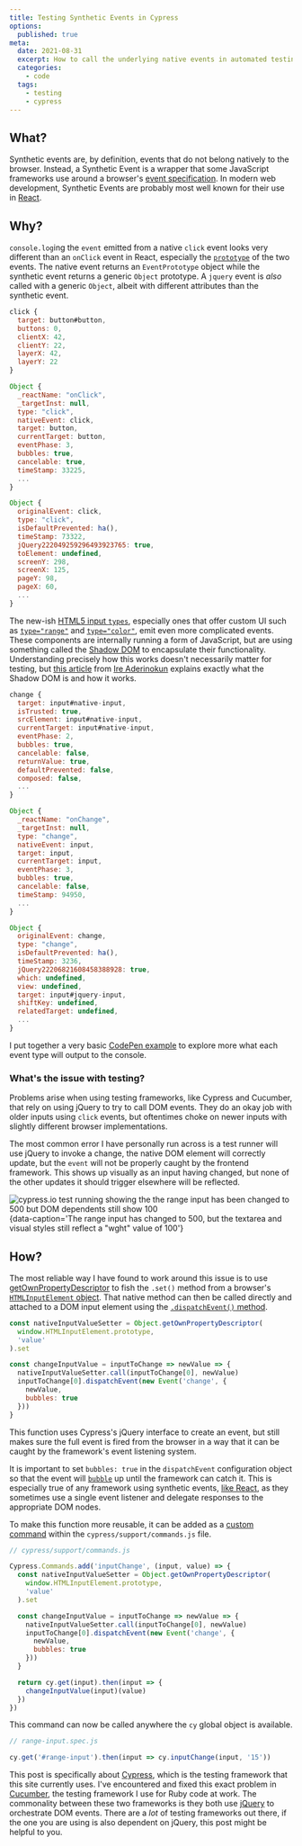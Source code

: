 ```yaml
---
title: Testing Synthetic Events in Cypress
options:
  published: true
meta:
  date: 2021-08-31
  excerpt: How to call the underlying native events in automated testing
  categories:
    - code
  tags:
    - testing
    - cypress
---
```


<script>
  import Note from '$lib/components/misc/note.svelte'
  import { Tab, Tabs } from '$lib/components/misc/tabs'
</script>

## What?

Synthetic events are, by definition, events that do not belong natively to the browser. Instead, a Synthetic Event is a wrapper that some JavaScript frameworks use around a browser's [event specification](https://www.w3.org/TR/DOM-Level-3-Events/). In modern web development, Synthetic Events are probably most well known for their use in [React](https://reactjs.org/).

## Why?

`console.log`ing the `event` emitted from a native `click` event looks very different than an `onClick` event in React, especially the [`prototype`](https://developer.mozilla.org/en-US/docs/Learn/JavaScript/Objects/Object_prototypes) of the two events. The native event returns an `EventPrototype` object while the synthetic event returns a generic `Object` prototype. A `jquery` event is _also_ called with a generic `Object`, albeit with different attributes than the synthetic event.


<Tabs name='log a click event'>
  <Tab title='native click'>

  ```javascript
  click {
    target: button#button, 
    buttons: 0, 
    clientX: 42, 
    clientY: 22, 
    layerX: 42, 
    layerY: 22
  }
  ```

  </Tab>
  <Tab title='synthetic click'>

  ```javascript
  Object {
    _reactName: "onClick", 
    _targetInst: null, 
    type: "click", 
    nativeEvent: click, 
    target: button, 
    currentTarget: button, 
    eventPhase: 3, 
    bubbles: true, 
    cancelable: true, 
    timeStamp: 33225,
    ...
  }
  ```

  </Tab>
  <Tab title='jquery click'>

  ```javascript
  Object {
    originalEvent: click,
    type: "click",
    isDefaultPrevented: ha(),
    timeStamp: 73322,
    jQuery222049259296493923765: true,
    toElement: undefined,
    screenY: 298,
    screenX: 125,
    pageY: 98,
    pageX: 60,
    ...
  }
  ```

  </Tab>
</Tabs>

The new-ish [HTML5 input `types`](https://developer.mozilla.org/en-US/docs/Learn/Forms/HTML5_input_types), especially ones that offer custom UI such as [`type="range"`](https://developer.mozilla.org/en-US/docs/Learn/Forms/HTML5_input_types#Slider_controls) and [`type="color"`](https://developer.mozilla.org/en-US/docs/Learn/Forms/HTML5_input_types#Color_picker_control), emit even more complicated events. These components are internally running a form of JavaScript, but are using something called the [Shadow DOM](https://developer.mozilla.org/en-US/docs/Web/API/ShadowRoot) to encapsulate their functionality. Understanding precisely how this works doesn't necessarily matter for testing, but [this article](https://bitsofco.de/what-is-the-shadow-dom/) from [Ire Aderinokun](https://twitter.com/ireaderinokun) explains exactly what the Shadow DOM is and how it works.

<Tabs name='log a change event'>
  <Tab title='native change'>

  ```javascript
  change {
    target: input#native-input,
    isTrusted: true,
    srcElement: input#native-input,
    currentTarget: input#native-input,
    eventPhase: 2,
    bubbles: true,
    cancelable: false,
    returnValue: true,
    defaultPrevented: false,
    composed: false,
    ...
  }
  ```

  </Tab>
  <Tab title='synthetic change'>

  ```javascript
  Object {
    _reactName: "onChange",
    _targetInst: null,
    type: "change",
    nativeEvent: input,
    target: input,
    currentTarget: input,
    eventPhase: 3,
    bubbles: true,
    cancelable: false,
    timeStamp: 94950,
    ...
  }
  ```

  </Tab>
  <Tab title='jquery change'>

  ```javascript
  Object {
    originalEvent: change,
    type: "change",
    isDefaultPrevented: ha(),
    timeStamp: 3236,
    jQuery22206821608458388928: true,
    which: undefined,
    view: undefined,
    target: input#jquery-input,
    shiftKey: undefined,
    relatedTarget: undefined,
    ...
  }
  ```

  </Tab>
</Tabs>

I put together a very basic [CodePen example](https://codepen.io/ryanfiller/pen/YzQXGNM) to explore more what each event type will output to the console.

### What's the issue with testing?

Problems arise when using testing frameworks, like Cypress and Cucumber, that rely on using jQuery to try to call DOM events. They do an okay job with older inputs using `click` events, but oftentimes choke on newer inputs with slightly different browser implementations.


The most common error I have personally run across is a test runner will use jQuery to invoke a change, the native DOM element will correctly update, but the `event` will not be properly caught by the frontend framework. This shows up visually as an input having changed, but none of the other updates it should trigger elsewhere will be reflected.

![cypress.io test running showing the the range input has been changed to 500 but DOM dependents still show 100](/images/cypress-changed-input-no-side-effect.png){data-caption='The range input has changed to 500, but the textarea and visual styles still reflect a "wght" value of 100'}

## How?

The most reliable way I have found to work around this issue is to use [getOwnPropertyDescriptor](https://developer.mozilla.org/en-US/docs/Web/JavaScript/Reference/Global_Objects/Object/getOwnPropertyDescriptor) to fish the `.set()` method from a browser's [`HTMLInputElement` object](https://developer.mozilla.org/en-US/docs/Web/API/HTMLInputElement). That native method can then be called directly and attached to a DOM input element using the [`.dispatchEvent()` method](https://developer.mozilla.org/en-US/docs/Web/API/EventTarget/dispatchEvent).

``` javascript
const nativeInputValueSetter = Object.getOwnPropertyDescriptor(
  window.HTMLInputElement.prototype,
  'value'
).set

const changeInputValue = inputToChange => newValue => {
  nativeInputValueSetter.call(inputToChange[0], newValue)
  inputToChange[0].dispatchEvent(new Event('change', {
    newValue,
    bubbles: true
  }))
}
```

This function uses Cypress's jQuery interface to create an event, but still makes sure the full event is fired from the browser in a way that it can be caught by the framework's event listening system. 

It is important to set `bubbles: true` in the `dispatchEvent` configuration object so that the event will [`bubble`](https://developer.mozilla.org/en-US/docs/Web/API/Event/bubbles) up until the framework can catch it. This is especially true of any framework using synthetic events, [like React](https://reactjs.org/blog/2020/08/10/react-v17-rc.html#aligning-with-browsers), as they sometimes use a single event listener and delegate responses to the appropriate DOM nodes.

To make this function more reusable, it can be added as a [custom command](https://docs.cypress.io/api/cypress-api/custom-commands) within the `cypress/support/commands.js` file.

```javascript {3, 17-20}
// cypress/support/commands.js

Cypress.Commands.add('inputChange', (input, value) => {
  const nativeInputValueSetter = Object.getOwnPropertyDescriptor(
    window.HTMLInputElement.prototype,
    'value'
  ).set

  const changeInputValue = inputToChange => newValue => {
    nativeInputValueSetter.call(inputToChange[0], newValue)
    inputToChange[0].dispatchEvent(new Event('change', {
      newValue,
      bubbles: true
    }))
  }

  return cy.get(input).then(input => {
    changeInputValue(input)(value)
  })
})
```

This command can now be called anywhere the `cy` global object is available.

```javascript
// range-input.spec.js

cy.get('#range-input').then(input => cy.inputChange(input, '15'))
```

<Note title="A note about other End to End to Runners">

  This post is specifically about [Cypress](https://www.cypress.io/), which is the testing framework that this site currently uses. I've encountered and fixed this exact problem in [Cucumber](https://cucumber.io/), the testing framework I use for Ruby code at work. The commonality between these two frameworks is they both use [jQuery](https://jquery.com/) to orchestrate DOM events. There are a _lot_ of testing frameworks out there, if the one you are using is also dependent on jQuery, this post might be helpful to you.

</Note>